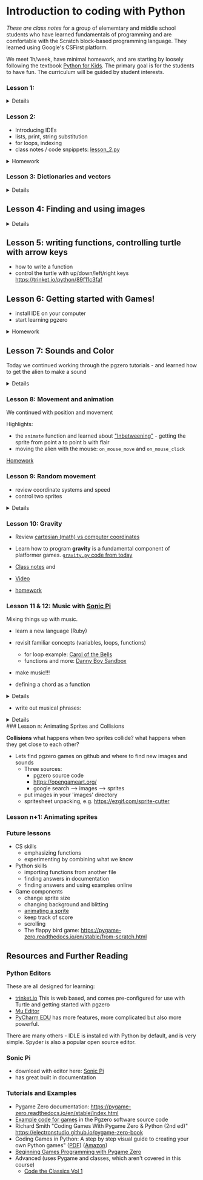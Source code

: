 # Introduction to coding with Python

_These are class notes_ for a group of elememtary and middle school students who have learned fundamentals of programming and are comfortable with the Scratch block-based programming language. They learned using Google's CSFirst platform.

We meet 1h/week, have minimal homework, and are starting by loosely following the textbook [Python for Kids](https://www.amazon.com/Python-Kids-Playful-Introduction-Programming/dp/1593274076). The primary goal is for the students to have fun. The curriculum will be guided by student interests.

### Lesson 1: 

<details>
  <summary>Details</summary>

- From Scratch to Python
- Introduction to the Python console
- Operators +,-,*,/,>,<
- Numbers and Strings
- Variables  
- Lists
- Subsetting lists

**class notes / code snpippets:** [lesson_1.py](https://github.com/dlebauer/intro-python/blob/master/lesson_1.py)

**Homework:** Use variables and operators to solve one of your homework problems
</details>


### Lesson 2: 

* Introducing IDEs
* lists, print, string substitution
* for loops, indexing
* class notes / code snpippets: [lesson_2.py](https://github.com/dlebauer/intro-python/blob/master/lesson_2.py)

<details>
  <summary>Homework</summary>

- Use a list, a for loop, and operators to solve the following:

On Monday you find a goose that lays diamond eggs. It lays the first egg that day, and you take it to a jewelery store. The owner says it is worth 3 million dollars! On Tuesday you find out that it lays one egg per day. Write a for loop program that tells you how much many diamonds you will have on Tuesday, Wednesday, Thursday, and Friday and how much they will be worth. Specifically, write a loop that prints the following output:

```python
On Tuesday you have 2 eggs worth 3 million dollars
On Wednesday you have 2 eggs worth 6 million dollars
On Thursday you have 3 eggs worth 9 million dollars
On Friday you have 4 eggs worth 12 million dollars
```

Hint: see the [lesson 2 notes](https://github.com/dlebauer/intro-python/blob/master/lesson_2.py)

</details>

### Lesson 3: Dictionaries and vectors

<details>
  <summary>Details</summary>

- review homework
  - solve homework w/ dictionaries
  - create vectors eggs and value
  - plot eggs vs value
- draw pictures with turtles

</details>

## Lesson 4: Finding and using images

<details>
  <summary>Details</summary>

- control the screen size
- images: 
   - find and download using google image search
   - create and export using google drawings
   - import into trinket
- add background image and change turtle image https://trinket.io/python/041c755b35

</details>

## Lesson 5: writing functions, controlling turtle with arrow keys
- how to write a function
- control the turtle with up/down/left/right keys https://trinket.io/python/89f11c3faf


## Lesson 6: Getting started with Games!

- install IDE on your computer
- start learning pgzero

<details>
  <summary>Homework</summary>

Homework

- Create a new project in PyCharm or Spyder 
- save this image in a folder named 'images/' https://pygame-zero.readthedocs.io/en/stable/_images/alien.png
- cut and paste this into your file named main.py :  https://raw.githubusercontent.com/dlebauer/intro-python/master/lesson_6_alien_run.py
- Run the game. Try to click on the alien and see what happens.

Answer the following questions:
  1. what does += mean?
  2. how does the alien get from the left side to the right side?
  3. how does the alien get back from the right side to the left side?
  4. how can you make the alien say 'Eek!'?
</details>

## Lesson 7: Sounds and Color

Today we continued working through the pgzero tutorials - and learned how to get the alien to make a sound 

<details>
  <summary>Details</summary>

Here is the code from the end of today's lesson that includes the sound response, red background, and following functionality: https://github.com/dlebauer/intro-python/blob/master/lesson_7_alien_eep.py 

Answers to questions in todays class:

1. What is that IDE some students were using that looked so much easier to use than PyCharm or Spyder?
  - I just learned about this last week - it is called 'Mu' and it is designed specifically to make it easier to learn (by hiding all of the fancy stuff that PyCharm and Spyder offer). It is pre-configured for learning with pgzero!!!
  - You can download it from https://codewith.mu/
2. How to change the background color?
  - add `screen.fill((255, 87, 51))` to turn the background red
  - The three numbers `(255, 87, 51)` refer to the red, green, and blue content on a scale of 0-255. 
     - You can find the three numbers required for any particular by googling "color picker" https://www.google.com/search?q=color+picker

3. How to have the alien chase the mouse?
   - Add `animate(alien, pos = pos, duration = 1, tween = 'bounce_end')` to the function `on_mouse_down`, e.g.:
   
```python
def on_mouse_down(pos):
    alien.angle = alien.angle_to(pos)
    animate(alien, pos = pos, duration = 1, tween = 'bounce_end')
    if alien.collidepoint(pos):
        set_alien_hurt()
    else:
        print("You missed me!")
```   

This will make the alien go to wherever you clicked. If you want the alien to always follow the mouse, you can add this function:

```
def on_mouse_move(pos):
    alien.angle = alien.angle_to(pos)
    animate(alien, pos = pos, duration = 1, tween = 'bounce_end')
```
</details>

### Lesson 8: Movement and animation

We continued with position and movement

Highlights:

* the `animate` function and learned about ["Inbetweening"](https://en.wikipedia.org/wiki/Inbetweening) - getting the sprite from point a to point b with flair
* moving the alien with the mouse: `on_mouse_move` and `on_mouse_click`

[Homework](https://github.com/dlebauer/intro-python/blob/master/lesson_8_homework.md)

### Lesson 9: Random movement

* review coordinate systems and speed
* control two sprites

<details>
  <summary>Details</summary>

* [Video](https://youtu.be/GrgXd7f-tfM)
* reviewed coordinates and speed
  * [background on cartesian and computer coordinate systems](https://fcs-cs.github.io/cs1-2018/modules/01-introduction/computer-coordinates/)
* control alien1 with arrows and alien2 with wasd keys
* Used of functions to separate control of aliens 1 and 2
  * [this code shows the first `update2` function](https://github.com/dlebauer/intro-python/blob/master/lesson_9_two_aliens.py)
* randomization
  * return alien to a random position on the left
  * randomize alien speed in X and Y
  * generate random colors
  * [here is the code!](https://github.com/dlebauer/intro-python/blob/master/lesson_9_random_position.py)

</details>



### Lesson 10: Gravity


* Review  [cartesian (math) vs computer coordinates](https://fcs-cs.github.io/cs1-2018/modules/01-introduction/computer-coordinates/)
* Learn how to program **gravity** is a fundamental component of platformer games. [`gravity.py` code from today](https://github.com/dlebauer/intro-python/blob/master/lesson_10_gravity.py)

* [Class notes](https://github.com/dlebauer/intro-python/blob/master/lesson_10_gravity.md) and 
* [Video](https://youtu.be/_n2BhygIrcs) 
* [homework](https://github.com/dlebauer/intro-python/blob/master/lesson_10_gravity.md#lesson-10-homework)


### Lesson 11 & 12: Music with [Sonic Pi](https://sonic-pi.net/)

Mixing things up with music. 
- learn a new language (Ruby)
- revisit familiar concepts (variables, loops, functions)
  - for loop example: [Carol of the Bells](https://github.com/dlebauer/intro-python/blob/master/lesson_12_carol_of_the_bells.rb)
  - functions and more: [Danny Boy Sandbox](https://github.com/dlebauer/intro-python/blob/master/lesson_12_danny_boy.rb)
- make music!!!


- defining a chord as a function 
<details>
  <summary>Details</summary>

 (note: Sonic Pi has a `chord` function, e.g. `play chord(:E3, :minor)` but here we are defining an ad-hoc chord)
```rb
# lets make a chord
define :dada do
  play :d3
  play :a3
  play :d2
  play :a2
  sleep 1
end

3.times do
  dada
end
```
</details>

- write out musical phrases:
<details>
  <summary>Details</summary>
  
![Danny boy intro](oh_danny_boy.jpeg)

```rb
    play_pattern_timed [:fs4, :g4, :a4, :b4],
      [e, e, e, dq]
```
</details>
### Lesson n: Animating Sprites and Collisions


**Collisions** what happens when two sprites collide? what happens when they get close to each other?
* Lets find pgzero games on github and where to find new images and sounds
  * Three sources:
    * pgzero source code
    * https://opengameart.org/
    * google search --> images --> sprites 
  * put images in your 'images' directory
  * spritesheet unpacking, e.g. https://ezgif.com/sprite-cutter

### Lesson n+1: Animating sprites

### Future lessons

* CS skills
  * emphasizing functions
  * experimenting by combining what we know
* Python skills
  * importing functions from another file
  * finding answers in documentation
  * finding answers and using examples online
* Game components
  * change sprite size
  * changing background and blitting
  * [animating a sprite](http://www.penguintutor.com/projects/docs/pgzero-game-worksheet.pdf)
  * keep track of score
  * scrolling
  * The flappy bird game: https://pygame-zero.readthedocs.io/en/stable/from-scratch.html

## Resources and Further Reading 

### Python Editors

These are all designed for learning: 

* [trinket.io](https://trinket.io) This is web based, and comes pre-configured for use with Turtle and getting started with pgzero
* [Mu Editor](https://codewith.mu/en/download) 
* [PyCharm EDU](https://www.jetbrains.com/pycharm-edu/) has more features, more complicated but also more powerful.

There are many others - IDLE is installed with Python by default, and is very simple. Spyder is also a popular open source editor.

### Sonic Pi

* download with editor here: [Sonic Pi](https://sonic-pi.net/)
* has great built in documentation

### Tutorials and Examples

* Pygame Zero documentation: https://pygame-zero.readthedocs.io/en/stable/index.html
* [Example code for games](https://github.com/lordmauve/pgzero/tree/master/examples) in the Pgzero software source code
* Richard Smith "Coding Games With Pygame Zero & Python (2nd ed)" https://electronstudio.github.io/pygame-zero-book
* Coding Games in Python: A step by step visual guide to creating your own Python games" ([PDF](http://dl.booktolearn.com/ebooks2/computer/python/9781465473615_Coding_Games_in_Python_e382.pdf)) ([Amazon](https://www.amazon.com/Coding-Games-Python-DK/dp/1465473610))
* [Beginning Games Programming with Pygame Zero](http://www.penguintutor.com/projects/docs/pgzero-game-worksheet.pdf)
* Advanced (uses Pygame and classes, which aren't covered in this course)
  * [Code the Classics Vol 1](https://www.mclibre.org/descargar/docs/revistas/wireframe-books/wireframe-books-code-the-classics-en-201912.pdf)
